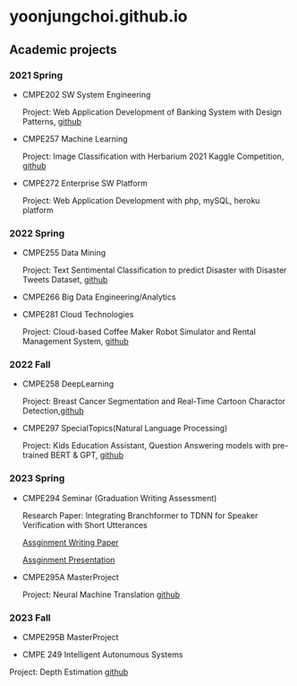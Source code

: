# yoonjungchoi.github.io


## Academic projects

### 2021 Spring
  - CMPE202 SW System Engineering
    
    Project: Web Application Development of Banking System with Design Patterns, [github](https://github.com/gopinathsjsu/team-project-team7)
  
  - CMPE257 Machine Learning
  
    Project: Image Classification with Herbarium 2021 Kaggle Competition, [github](https://github.com/YoonjungChoi/CMPE257_ML_study)
  
  - CMPE272 Enterprise SW Platform

    Project: Web Application Development with php, mySQL, heroku platform

### 2022 Spring
  - CMPE255 Data Mining

    Project: Text Sentimental Classification to predict Disaster with Disaster Tweets Dataset, [github](https://github.com/YoonjungChoi/CMPE255_TEAM10_TextClassification)
    
  - CMPE266 Big Data Engineering/Analytics
    
  - CMPE281 Cloud Technologies

    Project: Cloud-based Coffee Maker Robot Simulator and Rental Management System, [github](https://github.com/jxdev8/cmpe281-team12)

    
### 2022 Fall
  -  CMPE258 DeepLearning

     Project: Breast Cancer Segmentation and Real-Time Cartoon Charactor Detection,[github](https://github.com/YoonjungChoi/CMPE258DL_ObjectDetectionSegmentation_study)

  -  CMPE297 SpecialTopics(Natural Language Processing)

     Project: Kids Education Assistant, Question Answering models with pre-trained BERT & GPT, [github](https://github.com/YoonjungChoi/CMPE297_NLP_Project)
    
### 2023 Spring

  - CMPE294 Seminar (Graduation Writing Assessment)

    Research Paper: Integrating Branchformer to TDNN for Speaker Verification with Short Utterances

    [Assginment Writing Paper](https://docs.google.com/document/d/1BXaL0LAPz1MHoS11NeYz2x31wwuQSXr1/edit?usp=sharing&ouid=118008271487839144751&rtpof=true&sd=true)

    [Assginment Presentation](https://docs.google.com/presentation/d/1fNJT8LObsgKFw70Lyjt4TH47tQSFHRIDlhC9DDK-D9g/edit?usp=sharing)

  - CMPE295A MasterProject

    Project: Neural Machine Translation [github](https://github.com/YoonjungChoi/CMPE295_NMT_Project/tree/main)

### 2023 Fall

  - CMPE295B MasterProject
    
  - CMPE 249 Intelligent Autonumous Systems
  
  Project: Depth Estimation [github](https://github.com/YoonjungChoi/CMPE249_IntelligentAutonomousSystems_Study)
    

    
